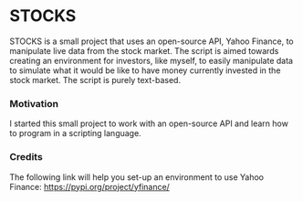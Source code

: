 # STOCKS
STOCKS is a small project that uses an open-source API, Yahoo Finance, to manipulate live data from the stock market. 
The script is aimed towards creating an environment for investors, like myself, to easily manipulate data to simulate what it would be like to have money currently invested in the stock market. The script is purely text-based.

### Motivation 
I started this small project to work with an open-source API and learn how to program in a scripting language.

### Credits
The following link will help you set-up an environment to use Yahoo Finance: https://pypi.org/project/yfinance/